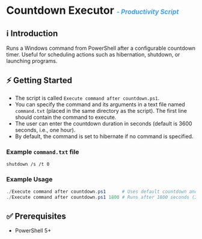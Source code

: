 
# Countdown Executor  <span style="color: #409EFF; font-size: 0.6em; font-style: italic;"> - Productivity Script</span>

## ℹ️ Introduction

Runs a Windows command from PowerShell after a configurable countdown timer. Useful for scheduling actions such as hibernation, shutdown, or launching programs.

## ⚡ Getting Started

- The script is called `Execute command after countdown.ps1`.
- You can specify the command and its arguments in a text file named `command.txt` (placed in the same directory as the script). The first line should contain the command to execute.
- The user can enter the countdown duration in seconds (default is 3600 seconds, i.e., one hour).
- By default, the command is set to hibernate if no command is specified.

### Example `command.txt` file

```
shutdown /s /t 0
```

### Example Usage

```powershell
./Execute command after countdown.ps1      # Uses default countdown and command
./Execute command after countdown.ps1 1800 # Runs after 1800 seconds (30 minutes)
```

## ✅ Prerequisites

- PowerShell 5+
